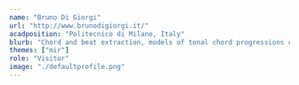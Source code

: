 ```yaml
---
name: "Bruno Di Giorgi"
url: "http://www.brunodigiorgi.it/"
acadposition: "Politecnico di Milano, Italy"
blurb: "Chord and beat extraction, models of tonal chord progressions complexity"
themes: ["mir"]
role: "Visitor"
image: "./defaultprofile.png"
---
```

